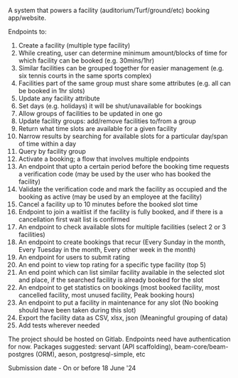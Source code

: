 A system that powers a facility (auditorium/Turf/ground/etc) booking app/website.

Endpoints to:

1. Create a facility (multiple type facility)
2. While creating, user can determine minimum amount/blocks of time for which facility can be booked (e.g. 30mins/1hr)
3. Similar facilities can be grouped together for easier management (e.g. six tennis courts in the same sports complex)
4. Facilities part of the same group must share some attributes (e.g. all can be booked in 1hr slots)
5. Update any facility attribute
6. Set days (e.g. holidays) it will be shut/unavailable for bookings
7. Allow groups of facilities to be updated in one go
8. Update facility groups: add/remove facilities to/from a group
9. Return what time slots are available for a given facility
10. Narrow results by searching for available slots for a particular day/span of time within a day
11. Query by facility group
12. Activate a booking; a flow that involves multiple endpoints
13. An endpoint that upto a certain period before the booking time requests a verification code (may be used by the user who has booked the facility)
14. Validate the verification code and mark the facility as occupied and the booking as active (may be used by an employee at the facility)
15. Cancel a facility up to 10 minutes before the booked slot time
16. Endpoint to join a waitlist if the facility is fully booked, and if there is a cancellation first wait list is confirmed
17. An endpoint to check available slots for multiple facilities (select 2 or 3 facilities)
18. An endpoint to create bookings that recur (Every Sunday in the month, Every Tuesday in the month, Every other week in the month)
19. An endpoint for users to submit rating
20. An end point to view top rating for a specific type facility (top 5)
21. An end point which can list similar facility available in the selected slot and place, if the searched facility is already booked for the slot
22. An endpoint to get statistics on bookings (most booked facility, most cancelled facility, most unused facility, Peak booking hours)
23. An endpoint to put a facility in maintenance for any slot (No booking should have been taken during this slot)
24. Export the facility data as CSV, xlsx, json (Meaningful grouping of data)
25. Add tests wherever needed

The project should be hosted on Gitlab.
Endpoints need have authentication for now.
Packages suggested: servant (API scaffolding), beam-core/beam-postgres (ORM), aeson, postgresql-simple, etc
 
Submission date - On or before 18 June '24